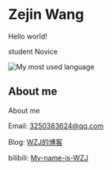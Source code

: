 # Zejin Wang

Hello world!

student  Novice 

![My most used language](https://github-readme-stats.vercel.app/api/top-langs/?username=richasy&layout=compact)

## About me

About me

Email: 3250383624@qq.com

Blog: [WZJ的博客](https://my-wzj233.github.io)

bilibili: [My-name-is-WZJ](https://space.bilibili.com/12776168)

